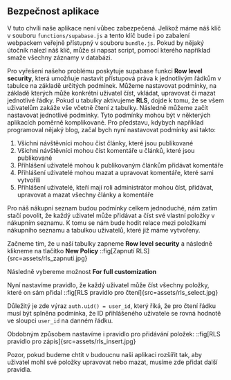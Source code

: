 ## Bezpečnost aplikace

V tuto chvíli naše aplikace není vůbec zabezpečená. Jelikož máme náš klíč v souboru `functions/supabase.js` a tento klíč bude i po zabalení webpackem veřejně přístupný v souboru `bundle.js`. Pokud by nějaký útočník nalezl náš klíč, může si napsat script, pomocí kterého například smaže všechny záznamy v databázi.

Pro vyřešení našeho problému poskytuje supabase funkci **Row level security**, která umožňuje nastavit přístupová práva k jednotlivým řádkům v tabulce na základě určitých podmínek. Můžeme nastavovat podmínky, na základě kterých může konkrétní uživatel číst, vkládat, upravovat či mazat jednotlivé řádky. Pokud u tabulky aktivujeme **RLS**, dojde k tomu, že se všem uživatelům zakáže vše včetně čtení z tabulky. Následně můžeme začít nastavovat jednotlivé podmínky. Tyto podmínky mohou být v některých aplikacích poměrně komplikované. Pro představu, kdybych například programoval nějaký blog, začal bych nyní nastavovat podmínky asi takto:

1. Všichni návštěvníci mohou číst články, které jsou publikované
1. Všichni návštěvníci mohou číst komentáře u článků, které jsou publikované
1. Přihlášení uživatelé mohou k publikovaným článkům přidávat komentáře
1. Přihlášení uživatelé mohou mazat a upravovat komentáře, které sami vytvořili
1. Přihlášení uživatelé, kteří mají roli administrátor mohou číst, přidávat, upravovat a mazat všechny články a komentáře

Pro náš nákupní seznam budou podmínky celkem jednoduché, nám zatím stačí povolit, že každý uživatel může přidávat a číst své vlastní položky v nákupním seznamu. K tomu se nám bude hodit relace mezi položkami nákupního seznamu a tabulkou uživatelů, které již máme vytvořeny.

Začneme tím, že u naší tabulky zapneme **Row level security** a následně klikneme na tlačítko **New Policy**
::fig[Zapnutí RLS]{src=assets/rls_zapnuti.jpg}

Následně vybereme možnost **For full customization**

Nyní nastavíme pravidlo, že každý uživatel může číst všechny položky, které on sám přidal
::fig[RLS pravidlo pro čtení]{src=assets/rls_select.jpg}

Důležitý je zde výraz `auth.uid() = user_id`, který říká, že pro čtení řádku musí být splněna podmínka, že ID přihlášeného uživatele se rovná hodnotě ve sloupci `user_id` na danném řádku.

Obdobným způsobem nastavíme i pravidlo pro přidávání položek:
::fig[RLS pravidlo pro zápis]{src=assets/rls_insert.jpg}

Pozor, pokud budeme chtít v budoucnu naši aplikaci rozšířit tak, aby uživatel mohl své položky upravovat nebo mazat, musíme zde přidat další pravidla.
